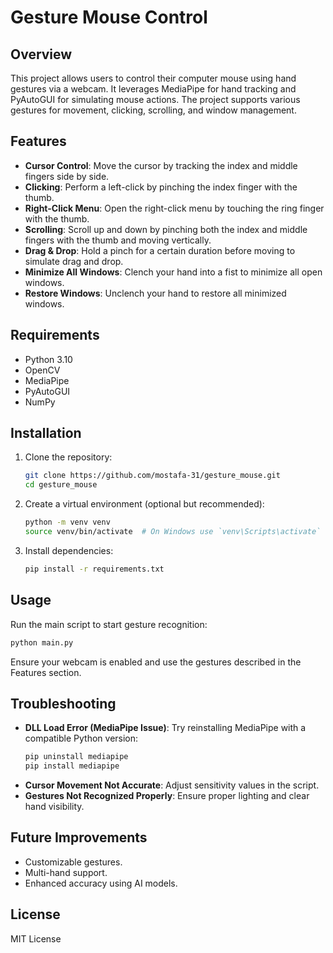 # Gesture Mouse Control

## Overview
This project allows users to control their computer mouse using hand gestures via a webcam. It leverages MediaPipe for hand tracking and PyAutoGUI for simulating mouse actions. The project supports various gestures for movement, clicking, scrolling, and window management.

## Features
- **Cursor Control**: Move the cursor by tracking the index and middle fingers side by side.
- **Clicking**: Perform a left-click by pinching the index finger with the thumb.
- **Right-Click Menu**: Open the right-click menu by touching the ring finger with the thumb.
- **Scrolling**: Scroll up and down by pinching both the index and middle fingers with the thumb and moving vertically.
- **Drag & Drop**: Hold a pinch for a certain duration before moving to simulate drag and drop.
- **Minimize All Windows**: Clench your hand into a fist to minimize all open windows.
- **Restore Windows**: Unclench your hand to restore all minimized windows.

## Requirements
- Python 3.10
- OpenCV
- MediaPipe
- PyAutoGUI
- NumPy

## Installation
1. Clone the repository:
   ```sh
   git clone https://github.com/mostafa-31/gesture_mouse.git
   cd gesture_mouse
   ```
2. Create a virtual environment (optional but recommended):
   ```sh
   python -m venv venv
   source venv/bin/activate  # On Windows use `venv\Scripts\activate`
   ```
3. Install dependencies:
   ```sh
   pip install -r requirements.txt
   ```

## Usage
Run the main script to start gesture recognition:
```sh
python main.py
```
Ensure your webcam is enabled and use the gestures described in the Features section.

## Troubleshooting
- **DLL Load Error (MediaPipe Issue)**: Try reinstalling MediaPipe with a compatible Python version:
  ```sh
  pip uninstall mediapipe
  pip install mediapipe
  ```
- **Cursor Movement Not Accurate**: Adjust sensitivity values in the script.
- **Gestures Not Recognized Properly**: Ensure proper lighting and clear hand visibility.

## Future Improvements
- Customizable gestures.
- Multi-hand support.
- Enhanced accuracy using AI models.

## License
MIT License
